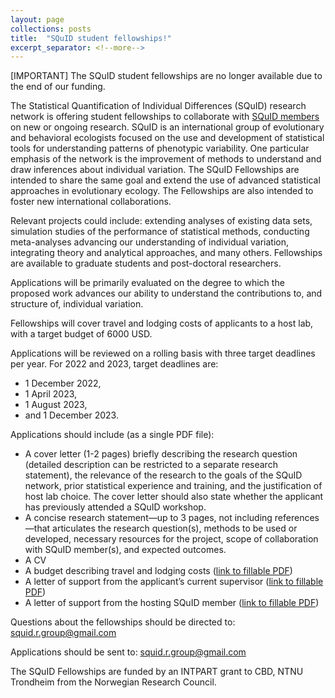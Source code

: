 ```yaml
---
layout: page
collections: posts
title:  "SQuID student fellowships!"
excerpt_separator: <!--more-->
---
```


<div class="alert">
  [IMPORTANT] The SQuID student fellowships are no longer available due to the end of our funding.
</div> 

<!--more-->

The Statistical Quantification of Individual Differences (SQuID) research network is offering student fellowships to collaborate with <a href="/members/" target="_blank">SQuID members</a> on new or ongoing research. <!--more--> SQuID is an international group of evolutionary and behavioral ecologists focused on the use and development of statistical tools for understanding patterns of phenotypic variability. One particular emphasis of the network is the improvement of methods to understand and draw inferences about individual variation. The SQuID Fellowships are intended to share the same goal and extend the use of advanced statistical approaches in evolutionary ecology. The Fellowships are also intended to foster new international collaborations.

Relevant projects could include: extending analyses of existing data sets, simulation studies of the performance of statistical methods, conducting meta-analyses advancing our understanding of individual variation, integrating theory and analytical approaches, and many others. Fellowships are available to graduate students and post-doctoral researchers.

Applications will be primarily evaluated on the degree to which the proposed work advances our ability to understand the contributions to, and structure of, individual variation.

Fellowships will cover travel and lodging costs of applicants to a host lab, with a target budget of 6000 USD.

Applications will be reviewed on a rolling basis with three target deadlines per year. For 2022 and 2023, target deadlines are: 
- 1 December 2022, 
- 1 April 2023, 
- 1 August 2023, 
- and 1 December 2023.

Applications should include (as a single PDF file):

- A cover letter (1-2 pages) briefly describing the research question (detailed description can be restricted to a separate research statement), the relevance of the research to the goals of the SQuID network, prior statistical experience and training, and the justification of host lab choice. The cover letter should also state whether the applicant has previously attended a SQuID workshop.
- A concise research statement—up to 3 pages, not including references—that articulates the research question(s), methods to be used or developed, necessary resources for the project, scope of collaboration with SQuID member(s), and expected outcomes.
- A CV 
- A budget describing travel and lodging costs (<a href="/assets/documents/Fellowship_Budget_Form.pdf" target="_blank">link to fillable PDF</a>)
- A letter of support from the applicant’s current supervisor (<a href="/assets/documents/Fellowship_Adviser_Support.pdf" target="_blank">link to fillable PDF</a>)
- A letter of support from the hosting SQuID member (<a href="/assets/documents/Host_Letter.pdf" target="_blank">link to fillable PDF</a>)

Questions about the fellowships should be directed to: [squid.r.group@gmail.com](mailto:squid.r.group@gmail.com)

Applications should be sent to: [squid.r.group@gmail.com](squid.r.group@gmail.com)

The SQuID Fellowships are funded by an INTPART grant to CBD, NTNU Trondheim from the Norwegian Research Council.